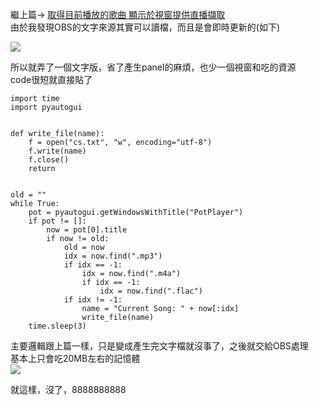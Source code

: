 繼上篇→ [取得目前播放的歌曲 顯示於視窗提供直播擷取](https://hackmd.io/@IBM5100/rJvd9mgk6)  
由於我發現OBS的文字來源其實可以讀檔，而且是會即時更新的(如下)  

![](https://hackmd.io/_uploads/rJOhqR9ya.png)

所以就弄了一個文字版，省了產生panel的麻煩，也少一個視窗和吃的資源  
code很短就直接貼了  
```
import time
import pyautogui


def write_file(name):
    f = open("cs.txt", "w", encoding="utf-8")
    f.write(name)
    f.close()
    return


old = ""
while True:
    pot = pyautogui.getWindowsWithTitle("PotPlayer")
    if pot != []:
        now = pot[0].title
        if now != old:
            old = now
            idx = now.find(".mp3")
            if idx == -1:
                idx = now.find(".m4a")
                if idx == -1:
                    idx = now.find(".flac")
            if idx != -1:
                name = "Current Song: " + now[:idx]
                write_file(name)
    time.sleep(3)
```
主要邏輯跟上篇一樣，只是變成產生完文字檔就沒事了，之後就交給OBS處理  
基本上只會吃20MB左右的記憶體  
![](https://hackmd.io/_uploads/rJkk3A51p.png)  

就這樣，沒了，8888888888